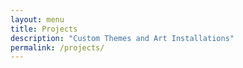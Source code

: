 ```yaml
---
layout: menu
title: Projects
description: "Custom Themes and Art Installations"
permalink: /projects/
---
```

